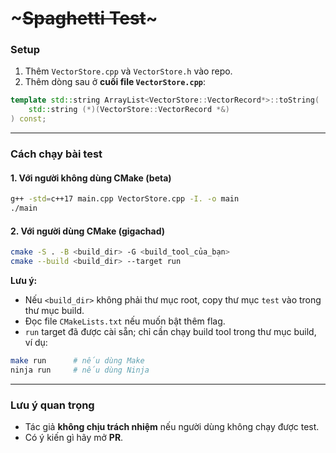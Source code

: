 # ~~~Spaghetti Test~~~

### Setup

1. Thêm `VectorStore.cpp` và `VectorStore.h` vào repo.
2. Thêm dòng sau ở **cuối file `VectorStore.cpp`**:

```cpp
template std::string ArrayList<VectorStore::VectorRecord*>::toString(
    std::string (*)(VectorStore::VectorRecord *&)
) const;
```

---

### Cách chạy bài test

#### 1. Với người không dùng CMake (beta)
```bash
g++ -std=c++17 main.cpp VectorStore.cpp -I. -o main
./main
```

#### 2. Với người dùng CMake (gigachad)
```bash
cmake -S . -B <build_dir> -G <build_tool_của_bạn>
cmake --build <build_dir> --target run
```

**Lưu ý:**
- Nếu `<build_dir>` không phải thư mục root, copy thư mục `test` vào trong thư mục build.  
- Đọc file `CMakeLists.txt` nếu muốn bật thêm flag.  
- `run` target đã được cài sẵn; chỉ cần chạy build tool trong thư mục build, ví dụ:

```bash
make run      # nếu dùng Make
ninja run     # nếu dùng Ninja
```

---

### Lưu ý quan trọng

- Tác giả **không chịu trách nhiệm** nếu người dùng không chạy được test.  
- Có ý kiến gì hãy mở **PR**.
